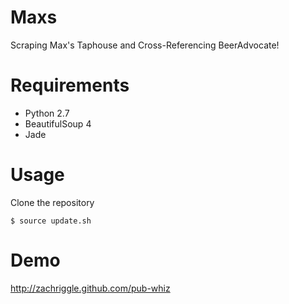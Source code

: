 Maxs
====

Scraping Max's Taphouse and Cross-Referencing BeerAdvocate!

Requirements
====

- Python 2.7
- BeautifulSoup 4
- Jade

Usage
====

Clone the repository

    $ source update.sh

Demo
====

http://zachriggle.github.com/pub-whiz